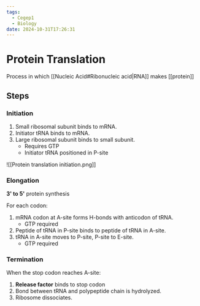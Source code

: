 ```yaml
---
tags:
  - Cegep1
  - Biology
date: 2024-10-31T17:26:31
---
```


# Protein Translation

Process in which [[Nucleic Acid#Ribonucleic acid|RNA]] makes [[protein]]

## Steps

### Initiation

1. Small ribosomal subunit binds to mRNA.
2. Initiator tRNA binds to mRNA.
3. Large ribosomal subunit binds to small subunit.
	- Requires GTP
	- Initiator tRNA positioned in P-site

![[Protein translation initiation.png]]

### Elongation

**3' to 5'** protein synthesis

For each codon:

1. mRNA codon at A-site forms H-bonds with anticodon of tRNA.
	- GTP required
2. Peptide of tRNA in P-site binds to peptide of tRNA in A-site.
3. tRNA in A-site moves to P-site, P-site to E-site.
	- GTP required

### Termination

When the stop codon reaches A-site:

1. **Release factor** binds to stop codon
2. Bond between tRNA and polypeptide chain is hydrolyzed.
3. Ribosome dissociates.